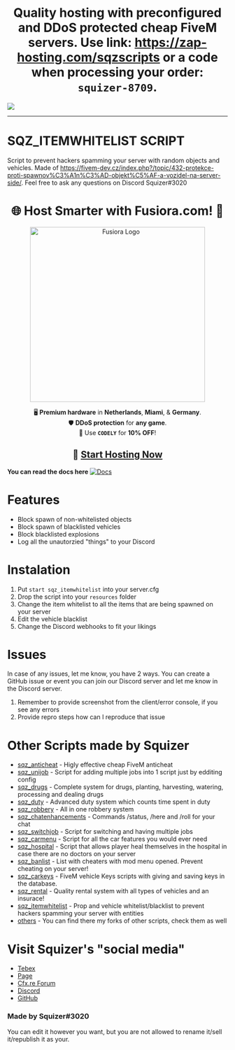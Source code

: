 # <center>Quality hosting with preconfigured and DDoS protected cheap FiveM servers. Use link: https://zap-hosting.com/sqzscripts or a code when processing your order: `squizer-8709`.</center>
[<img src="https://zap-hosting.com/interface/download/images.php?type=affiliate&id=202971">](https://zap-hosting.com/sqzscripts)

---

# SQZ_ITEMWHITELIST SCRIPT
Script to prevent hackers spamming your server with random objects and vehicles. Made of https://fivem-dev.cz/index.php?/topic/432-protekce-proti-spawnov%C3%A1n%C3%AD-objekt%C5%AF-a-vozidel-na-server-side/. Feel free to ask any questions on Discord Squizer#3020


<div align="center">

# 🌐 **Host Smarter with Fusiora.com!** 🚀  

<img src="https://fusiora.com/assets/img/branding/content/logo_white.svg" alt="Fusiora Logo" width="400">  

🖥️ **Premium hardware** in **Netherlands**, **Miami**, & **Germany**.  
🛡️ **DDoS protection** for **any game**.  
💸 Use **`CODELY`** for **10% OFF**!  

## 🔗 [**Start Hosting Now**](https://fusiora.com)  

</div>

__You can read the docs here__
[![Docs](https://img.shields.io/badge/docs-passing-brightgreen)](https://docs.squizer.cz)

# Features
- Block spawn of non-whitelisted objects
- Block spawn of blacklisted vehicles
- Block blacklisted explosions
- Log all the unautorzied "things" to your Discord

# Instalation
1) Put `start sqz_itemwhitelist` into your server.cfg
2) Drop the script into your `resources` folder
3) Change the item whitelist to all the items that are being spawned on your server
4) Edit the vehicle blacklist
5) Change the Discord webhooks to fit your likings

# Issues
In case of any issues, let me know, you have 2 ways. You can create a GitHub issue or event you can join our Discord server and let me know in the Discord server.
1) Remember to provide screenshot from the client/error console, if you see any errors
2) Provide repro steps how can I reproduce that issue

# Other Scripts made by Squizer
* [sqz_anticheat](https://forum.cfx.re/t/anticheat-revolutionary-anticheat/4802102) - Higly effective cheap FiveM anticheat
* [sqz_unijob](https://forum.cfx.re/t/esx-sqz-unijob-advanced-system-for-easy-adding-jobs/2100467) - Script for adding multiple jobs into 1 script just by edditing config
* [sqz_drugs](https://forum.cfx.re/t/esx-sqz-drugs-advanced-drug-system/2167691) - Complete system for drugs, planting, harvesting, watering, processing and dealing drugs
* [sqz_duty](https://forum.cfx.re/t/release-esx-sqz-duty-advanced-duty-script/3354791) - Advanced duty system which counts time spent in duty
* [sqz_robbery](https://forum.cfx.re/t/release-sqz-robbery-advanced-robbery-script/4773035) - All in one robbery system
* [sqz_chatenhancements](https://forum.cfx.re/t/sqz-chatenhancements-status-here-roll-commands/4804562) - Commands /status, /here and /roll for your chat
* [sqz_switchjob](https://github.com/czsquizer/switchjob) - Script for switching and having multiple jobs
* [sqz_carmenu](https://github.com/czsquizer/sqz_carmenu) - Script for all the car features you would ever need
* [sqz_hospital](https://github.com/czsquizer/sqz_hospital) - Script that allows player heal themselves in the hospital in case there are no doctors on your server
* [sqz_banlist](https://github.com/czsquizer/sqz_banlist) - List with cheaters with mod menu opened. Prevent cheating on your server!
* [sqz_carkeys](https://github.com/czsquizer/sqz_carkeys) - FiveM vehicle Keys scripts with giving and saving keys in the database.
* [sqz_rental](https://github.com/czsquizer/sqz_rental) - Quality rental system with all types of vehicles and an insurace!
* [sqz_itemwhitelist](https://github.com/czsquizer/sqz_itemwhitelist) - Prop and vehicle whitelist/blacklist to prevent hackers spamming your server with entities
* [others](https://github.com/czsquizer?tab=repositories) - You can find there my forks of other scripts, check them as well

# Visit Squizer's "social media"
* [Tebex](https://sqz.tebex.io/)
* [Page](https://squizer.cz)
* [Cfx.re Forum](https://forum.cfx.re/u/squizer/)
* [Discord](https://discord.gg/FVXAu2F)
* [GitHub](https://github.com/czsquizer/)
### Made by Squizer#3020

You can edit it however you want, but you are not allowed to rename it/sell it/republish it as your.